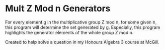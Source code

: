 # Mult Z Mod n Generators
 For every element g in the multiplicative group Z mod n, for some given n, this program will determine the set <g> generated by g. Especially, this program highlights the generator elements of the whole group Z mod n. 
 
Created to help solve a question in my Honours Algebra 3 course at McGill.
